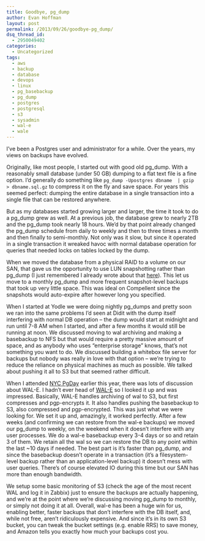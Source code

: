 ```yaml
---
title: Goodbye, pg_dump
author: Evan Hoffman
layout: post
permalink: /2013/09/26/goodbye-pg_dump/
dsq_thread_id:
  - 2950049402
categories:
  - Uncategorized
tags:
  - aws
  - backup
  - database
  - devops
  - linux
  - pg_basebackup
  - pg_dump
  - postgres
  - postgresql
  - s3
  - sysadmin
  - wal-e
  - wale
---
```

I&#8217;ve been a Postgres user and administrator for a while. Over the years, my views on backups have evolved. 

Originally, like most people, I started out with good old pg_dump. With a reasonably small database (under 50 GB) dumping to a flat text file is a fine option. I&#8217;d generally do something like `pg_dump -Upostgres dbname  | gzip > dbname.sql.gz` to compress it on the fly and save space. For years this seemed perfect: dumping the entire database in a single transaction into a single file that can be restored anywhere.

But as my databases started growing larger and larger, the time it took to do a pg\_dump grew as well. At a previous job, the database grew to nearly 2TB and the pg\_dump took nearly 18 hours. We&#8217;d by that point already changed the pg_dump schedule from daily to weekly and then to three times a month and then finally to semi-monthly. Not only was it slow, but since it operated in a single transaction it wreaked havoc with normal database operation for queries that needed locks on tables locked by the dump.

When we moved the database from a physical RAID to a volume on our SAN, that gave us the opportunity to use LUN snapshotting rather than pg_dump (I just remembered I already wrote about that <a href="http://www.evanhoffman.com/evan/?p=1401" onclick="_gaq.push(['_trackEvent', 'outbound-article', 'http://www.evanhoffman.com/evan/?p=1401', 'here']);" >here</a>). This let us move to a monthly pg_dump and more frequent snapshot-level backups that took up very little space. This was ideal on Compellent since the snapshots would auto-expire after however long you specified.

When I started at Yodle we were doing nightly pg_dumps and pretty soon we ran into the same problems I&#8217;d seen at Didit with the dump itself interfering with normal DB operation &#8211; the dump would start at midnight and run until 7-8 AM when I started, and after a few months it would still be running at noon. We discussed moving to wal archiving and making a basebackup to NFS but that would require a pretty massive amount of space, and as anybody who uses &#8220;enterprise storage&#8221; knows, that&#8217;s not something you want to do. We discussed building a whitebox file server for backups but nobody was really in love with that option &#8211; we&#8217;re trying to reduce the reliance on physical machines as much as possible. We talked about pushing it all to S3 but that seemed rather difficult.

When I attended <a href="http://pgday.nycpug.org/" onclick="_gaq.push(['_trackEvent', 'outbound-article', 'http://pgday.nycpug.org/', 'NYC PgDay']);" >NYC PgDay</a> earlier this year, there was lots of discussion about WAL-E. I hadn&#8217;t ever head of <a href="https://github.com/wal-e/wal-e" onclick="_gaq.push(['_trackEvent', 'outbound-article', 'https://github.com/wal-e/wal-e', 'WAL-E']);" >WAL-E</a> so I looked it up and was impressed. Basically, WAL-E handles archiving of wal to S3, but first compresses and pgp-encrypts it. It also handles pushing the basebackup to S3, also compressed and pgp-encrypted. This was just what we were looking for. We set it up and, amazingly, it worked perfectly. After a few weeks (and confirming we can restore from the wal-e backups) we moved our pg\_dump to weekly, on the weekend when it doesn&#8217;t interfere with any user processes. We do a wal-e basebackup every 3-4 days or so and retain 3 of them. We retain all the wal so we can restore the DB to any point within the last ~10 days if needed. The best part is it&#8217;s faster than pg\_dump, and since the basebackup doesn&#8217;t operate in a transaction (it&#8217;s a filesystem-level backup rather than an application-level backup) it doesn&#8217;t mess with user queries. There&#8217;s of course elevated IO during this time but our SAN has more than enough bandwidth.

We setup some basic monitoring of S3 (check the age of the most recent WAL and log it in Zabbix) just to ensure the backups are actually happening, and we&#8217;re at the point where we&#8217;re discussing moving pg_dump to monthly, or simply not doing it at all. Overall, wal-e has been a huge win for us, enabling better, faster backups that don&#8217;t interfere with the DB itself, and, while not free, aren&#8217;t ridiculously expensive. And since it&#8217;s in its own S3 bucket, you can tweak the bucket settings (e.g. enable RRS) to save money, and Amazon tells you exactly how much your backups cost you.